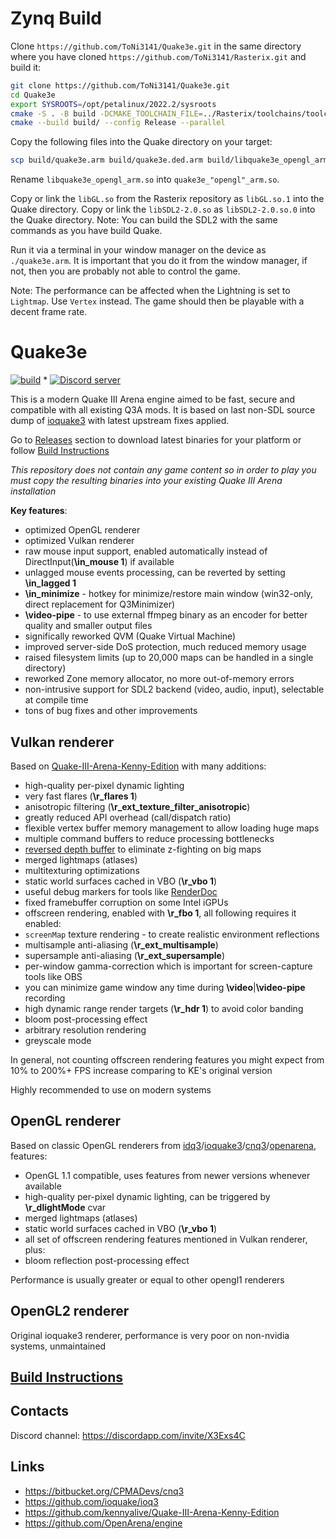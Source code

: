 # Zynq Build

Clone `https://github.com/ToNi3141/Quake3e.git` in the same directory where you have cloned `https://github.com/ToNi3141/Rasterix.git` and build it:
```sh
git clone https://github.com/ToNi3141/Quake3e.git
cd Quake3e
export SYSROOTS=/opt/petalinux/2022.2/sysroots
cmake -S . -B build -DCMAKE_TOOLCHAIN_FILE=../Rasterix/toolchains/toolchain_zynq.cmake
cmake --build build/ --config Release --parallel
```

Copy the following files into the Quake directory on your target:
```sh
scp build/quake3e.arm build/quake3e.ded.arm build/libquake3e_opengl_arm.so petalinux@192.168.2.111:/home/petalinux/Quake3Arena/
``` 
Rename `libquake3e_opengl_arm.so` into `quake3e_"opengl"_arm.so`. 

Copy or link the `libGL.so` from the Rasterix repository as `libGL.so.1` into the Quake directory. Copy or link the `libSDL2-2.0.so` as `libSDL2-2.0.so.0` into the Quake directory. Note: You can build the SDL2 with the same commands as you have build Quake.

Run it via a terminal in your window manager on the device as `./quake3e.arm`. It is important that you do it from the window manager, if not, then you are probably not able to control the game.

Note: The performance can be affected when the Lightning is set to `Lightmap`. Use `Vertex` instead. The game should then be playable with a decent frame rate.

# Quake3e

[![build](../../workflows/build/badge.svg)](../../actions?query=workflow%3Abuild) * <a href="https://discord.com/invite/X3Exs4C"><img src="https://img.shields.io/discord/314456230649135105?color=7289da&logo=discord&logoColor=white" alt="Discord server" /></a>

This is a modern Quake III Arena engine aimed to be fast, secure and compatible with all existing Q3A mods.
It is based on last non-SDL source dump of [ioquake3](https://github.com/ioquake/ioq3) with latest upstream fixes applied.

Go to [Releases](../../releases) section to download latest binaries for your platform or follow [Build Instructions](#build-instructions)

*This repository does not contain any game content so in order to play you must copy the resulting binaries into your existing Quake III Arena installation*

**Key features**:

* optimized OpenGL renderer
* optimized Vulkan renderer
* raw mouse input support, enabled automatically instead of DirectInput(**\in_mouse 1**) if available
* unlagged mouse events processing, can be reverted by setting **\in_lagged 1**
* **\in_minimize** - hotkey for minimize/restore main window (win32-only, direct replacement for Q3Minimizer)
* **\video-pipe** - to use external ffmpeg binary as an encoder for better quality and smaller output files
* significally reworked QVM (Quake Virtual Machine)
* improved server-side DoS protection, much reduced memory usage
* raised filesystem limits (up to 20,000 maps can be handled in a single directory)
* reworked Zone memory allocator, no more out-of-memory errors
* non-intrusive support for SDL2 backend (video, audio, input), selectable at compile time
* tons of bug fixes and other improvements

## Vulkan renderer

Based on [Quake-III-Arena-Kenny-Edition](https://github.com/kennyalive/Quake-III-Arena-Kenny-Edition) with many additions:

* high-quality per-pixel dynamic lighting
* very fast flares (**\r_flares 1**)
* anisotropic filtering (**\r_ext_texture_filter_anisotropic**)
* greatly reduced API overhead (call/dispatch ratio)
* flexible vertex buffer memory management to allow loading huge maps
* multiple command buffers to reduce processing bottlenecks
* [reversed depth buffer](https://developer.nvidia.com/content/depth-precision-visualized) to eliminate z-fighting on big maps
* merged lightmaps (atlases)
* multitexturing optimizations
* static world surfaces cached in VBO (**\r_vbo 1**)
* useful debug markers for tools like [RenderDoc](https://renderdoc.org/)
* fixed framebuffer corruption on some Intel iGPUs
* offscreen rendering, enabled with **\r_fbo 1**, all following requires it enabled:
* `screenMap` texture rendering - to create realistic environment reflections
* multisample anti-aliasing (**\r_ext_multisample**)
* supersample anti-aliasing (**\r_ext_supersample**)
* per-window gamma-correction which is important for screen-capture tools like OBS
* you can minimize game window any time during **\video**|**\video-pipe** recording
* high dynamic range render targets (**\r_hdr 1**) to avoid color banding
* bloom post-processing effect
* arbitrary resolution rendering
* greyscale mode

In general, not counting offscreen rendering features you might expect from 10% to 200%+ FPS increase comparing to KE's original version

Highly recommended to use on modern systems

## OpenGL renderer

Based on classic OpenGL renderers from [idq3](https://github.com/id-Software/Quake-III-Arena)/[ioquake3](https://github.com/ioquake/ioq3)/[cnq3](https://bitbucket.org/CPMADevs/cnq3)/[openarena](https://github.com/OpenArena/engine), features:

* OpenGL 1.1 compatible, uses features from newer versions whenever available
* high-quality per-pixel dynamic lighting, can be triggered by **\r_dlightMode** cvar
* merged lightmaps (atlases)
* static world surfaces cached in VBO (**\r_vbo 1**)
* all set of offscreen rendering features mentioned in Vulkan renderer, plus:
* bloom reflection post-processing effect

Performance is usually greater or equal to other opengl1 renderers

## OpenGL2 renderer

Original ioquake3 renderer, performance is very poor on non-nvidia systems, unmaintained

## [Build Instructions](BUILD.md)

## Contacts

Discord channel: https://discordapp.com/invite/X3Exs4C

## Links

* https://bitbucket.org/CPMADevs/cnq3
* https://github.com/ioquake/ioq3
* https://github.com/kennyalive/Quake-III-Arena-Kenny-Edition
* https://github.com/OpenArena/engine
